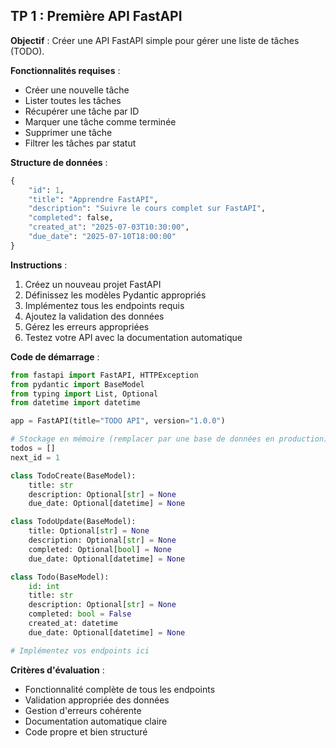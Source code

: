 ## TP  1 : Première API FastAPI

**Objectif** : Créer une API FastAPI simple pour gérer une liste de tâches (TODO).

**Fonctionnalités requises** :

- Créer une nouvelle tâche
- Lister toutes les tâches
- Récupérer une tâche par ID
- Marquer une tâche comme terminée
- Supprimer une tâche
- Filtrer les tâches par statut

**Structure de données** :

```python
{
    "id": 1,
    "title": "Apprendre FastAPI",
    "description": "Suivre le cours complet sur FastAPI",
    "completed": false,
    "created_at": "2025-07-03T10:30:00",
    "due_date": "2025-07-10T18:00:00"
}
```

**Instructions** :

1. Créez un nouveau projet FastAPI
2. Définissez les modèles Pydantic appropriés
3. Implémentez tous les endpoints requis
4. Ajoutez la validation des données
5. Gérez les erreurs appropriées
6. Testez votre API avec la documentation automatique

**Code de démarrage** :

```python
from fastapi import FastAPI, HTTPException
from pydantic import BaseModel
from typing import List, Optional
from datetime import datetime

app = FastAPI(title="TODO API", version="1.0.0")

# Stockage en mémoire (remplacer par une base de données en production)
todos = []
next_id = 1

class TodoCreate(BaseModel):
    title: str
    description: Optional[str] = None
    due_date: Optional[datetime] = None

class TodoUpdate(BaseModel):
    title: Optional[str] = None
    description: Optional[str] = None
    completed: Optional[bool] = None
    due_date: Optional[datetime] = None

class Todo(BaseModel):
    id: int
    title: str
    description: Optional[str] = None
    completed: bool = False
    created_at: datetime
    due_date: Optional[datetime] = None

# Implémentez vos endpoints ici
```

**Critères d'évaluation** :

- Fonctionnalité complète de tous les endpoints
- Validation appropriée des données
- Gestion d'erreurs cohérente
- Documentation automatique claire
- Code propre et bien structuré